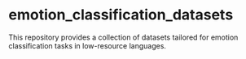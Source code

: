 # emotion_classification_datasets
 This repository provides a collection of datasets tailored for emotion classification tasks in low-resource languages.
